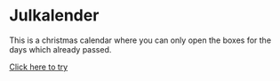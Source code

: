 ﻿# Julkalender

This is a christmas calendar where you can only open the boxes for the days which already passed.

[Click here to try](https://vogelsara.github.io/Julkalender/.)
